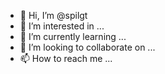 - 👋 Hi, I’m @spilgt
- 👀 I’m interested in ...
- 🌱 I’m currently learning ...
- 💞️ I’m looking to collaborate on ...
- 📫 How to reach me ...

<!---
spilgt/spilgt is a ✨ special ✨ repository because its `README.md` (this file) appears on your GitHub profile.
You can click the Preview link to take a look at your changes.
--->
